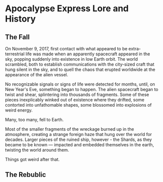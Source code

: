 # Apocalypse Express Lore and History

## The Fall

On November 9, 2017, first contact with what appeared to be extra-terrestrial life was made when an apparently spacecraft appeared in the sky, popping suddenly into existence in low Earth orbit. The world scrambled, both to establish communications with the city-sized craft that hung silent in the sky, and to quell the chaos that erupted worldwide at the appearance of the alien vessel.

No recognizable signals or signs of life were detected for months, until, on New Year's Eve, something began to happen. The alien spacecraft began to twist and shear, splintering into thousands of fragments. Some of these pieces inexplicably winked out of existence where they drifted, some contorted into unfathomable shapes, some blossomed into explosions of weird energy.

Many, too many, fell to Earth.

Most of the smaller fragments of the wreckage burned up in the atmosphere, creating a strange foreign haze that hung over the world for decades. Larger pieces of the ruined ship, however - the Shards, as they became to be known — impacted and embedded themselves in the earth, twisting the world around them.

Things got weird after that.

## The Rebublic
